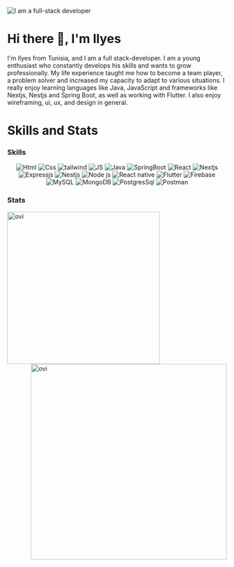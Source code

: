 ![I am a full-stack developer](https://media.licdn.com/dms/image/D4D16AQGG16AxPMagug/profile-displaybackgroundimage-shrink_350_1400/0/1719330300059?e=1724889600&v=beta&t=__9ZmKg7fy1_X2juCRRI27Tqkibvlipdb0dxxoain38)
# Hi there 👋, I'm Ilyes
I'm Ilyes from Tunisia, and I am a full stack-developer. I am a young enthusiast who constantly develops his skills and wants to grow professionally. My life experience taught me how to become a team player, a problem solver and increased my capacity to adapt to various situations. I really enjoy learning languages like Java, JavaScript and frameworks like Nextjs, Nestjs and Spring Boot, as well as working with Flutter. I also enjoy wireframing, ui, ux, and design in general.
# Skills and Stats
### Skills 
<div align="center">
  
![Html](https://img.shields.io/badge/Html-%230175C2.svg?style=for-the-badge&logo=Html&logoColor=white)
![Css](https://img.shields.io/badge/Css-%230175C2.svg?style=for-the-badge&logo=Css&logoColor=white)
![tailwind](https://img.shields.io/badge/tailwind-%230175C2.svg?style=for-the-badge&logo=tailwind&logoColor=white)
![JS](https://img.shields.io/badge/javascript-%230095D5.svg?style=for-the-badge&logo=javascript&logoColor=white) 
![Java](https://img.shields.io/badge/java-%23ED8B00.svg?style=for-the-badge&logo=java&logoColor=white)
![SpringBoot](https://img.shields.io/badge/SpringBoot-%23ED8B00.svg?style=for-the-badge&logo=java&logoColor=white)
![React](https://img.shields.io/badge/React-%2302569B.svg?style=for-the-badge&logo=React&logoColor=white) 
![Nextjs](https://img.shields.io/badge/next-%23ED8B00.svg?style=for-the-badge&logo=next) 
![Expressjs](https://img.shields.io/badge/express-%23ED8B00.svg?style=for-the-badge&logo=express) 
![Nestjs](https://img.shields.io/badge/nest-%23ED8B00.svg?style=for-the-badge&logo=nest) 
![Node js](https://img.shields.io/badge/Node-F38020?style=for-the-badge&logo=Node&logoColor=white)
![React native](https://img.shields.io/badge/ReactNative-%23FF9900.svg?style=for-the-badge&logo=react-aws&logoColor=white)
![Flutter](https://img.shields.io/badge/flutter-%23FF9900.svg?style=for-the-badge&logo=flutter&logoColor=white)
![Firebase](https://img.shields.io/badge/firebase-%23039BE5.svg?style=for-the-badge&logo=firebase) 
![MySQL](https://img.shields.io/badge/mysql-%2300f.svg?style=for-the-badge&logo=mysql&logoColor=white) 
![MongoDB](https://img.shields.io/badge/MongoDB-%234ea94b.svg?style=for-the-badge&logo=mongodb&logoColor=white) 
![PostgresSql](https://img.shields.io/badge/PostgresSql-%234ea94b.svg?style=for-the-badge&logo=postgressql&logoColor=white) 
![Postman](https://img.shields.io/badge/Postman-FF6C37?style=for-the-badge&logo=postman&logoColor=white)

</div>

### Stats
<p align="center">
<p><img align="left" src="https://github-readme-stats.vercel.app/api/top-langs?username=ilyesarous&show_icons=true&layout=compact&locale=en&theme=tokyonight" width="350px" alt="ovi" /></p>
<p>&nbsp;<img align="right" src="https://github-readme-stats.vercel.app/api?username=ilyesarous&show_icons=true&locale=en&theme=github_dark" width="450px" alt="ovi" /></p>
</p>

